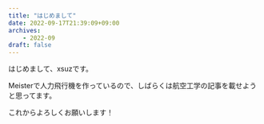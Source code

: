 ```yaml
---
title: "はじめまして"
date: 2022-09-17T21:39:09+09:00
archives:
    - 2022-09
draft: false
---
```


はじめまして、xsuzです。

Meisterで人力飛行機を作っているので、しばらくは航空工学の記事を載せようと思ってます。

これからよろしくお願いします！
